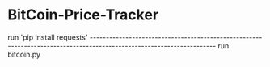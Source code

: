 # BitCoin-Price-Tracker
run 'pip install requests' ---------------------------------------------------------------------------------------------------------------------
run bitcoin.py
